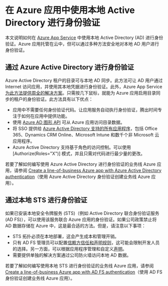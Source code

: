 <properties 
	pageTitle="在 Azure 应用中使用本地 Active Directory 进行身份验证 | Azure" 
	description="了解 Azure App Service 中的业务线应用在本地 Active Directory 上进行身份验证时可用的不同选项" 
	services="app-service" 
	documentationCenter="" 
	authors="cephalin" 
	manager="wpickett" 
	editor="jimbe"/>  


<tags 
	ms.service="app-service" 
	ms.devlang="na" 
	ms.topic="article" 
	ms.tgt_pltfrm="na" 
	ms.workload="web" 
	ms.date="08/31/2016" 
	wacn.date="" 
	ms.author="cephalin"/>

# 在 Azure 应用中使用本地 Active Directory 进行身份验证 #

本文说明如何在 [Azure App Service](/documentation/articles/app-service-value-prop-what-is/) 中使用本地 Active Directory (AD) 进行身份验证。Azure 应用托管在云中，但可以通过多种方法安全地对本地 AD 用户进行身份验证。

## 通过 Azure Active Directory 进行身份验证
Azure Active Directory 租户的目录可与本地 AD 同步。此方法可让 AD 用户通过 Internet 访问应用，并使用其本地凭据进行身份验证。此外，Azure App Service [为此方法提供周全的解决方案](/documentation/articles/app-service-mobile-how-to-configure-active-directory-authentication/)。只需按几下鼠标，就能为 Azure 应用启用目录同步的租户的身份验证。此方法具有以下优点：

-	应用中不需要任何身份验证代码。让应用服务自动执行身份验证，腾出时间专注于如何在应用中提供功能。
-	使用 [Azure AD 图形 API](http://msdn.microsoft.com/zh-cn/library/azure/hh974476.aspx) 可从 Azure 应用访问目录数据。
-	将 SSO 提供给 [Azure Active Directory 支持的所有应用程序](/home/features/identity/)，包括 Office 365、Dynamics CRM Online、Microsoft Intune 和数千个非 Microsoft 云应用程序。
-	Azure Active Directory 支持基于角色的访问控制。可以使用 [Authorize(Roles="X")] 模式，并且只需对代码进行最少量的更改。

若要了解如何编写使用 Azure Active Directory 进行身份验证的业务线 Azure 应用，请参阅 [Create a line-of-business Azure app with Azure Active Directory authentication](/documentation/articles/web-sites-dotnet-lob-application-azure-ad/)（使用 Azure Active Directory 身份验证创建业务线 Azure 应用）。

## 通过本地 STS 进行身份验证
如果已安装本地安全令牌服务 (STS)（例如 Active Directory 联合身份验证服务 (AD FS)），可以使用该服务联合 Azure 应用的身份验证。如果公司政策禁止将 AD 数据存储在 Azure 中，这是最合适的方法。但是，请注意以下事项：

-	STS 拓扑必须在本地部署，这会产生成本和管理开销。
-	只有 AD FS 管理员可以配置[信赖方信任和声明规则](http://technet.microsoft.com/zh-cn/library/dd807108.aspx)，这可能会限制开发人员的选择。另一方面，可以根据应用程序管理和自定义[声明](http://technet.microsoft.com/zh-cn/library/ee913571.aspx)。
-	需要提供单独的解决方案通过公司防火墙访问本地 AD 数据。

若要了解如何编写使用本地 STS 进行身份验证的业务线 Azure 应用，请参阅 [Create a line-of-business Azure app with AD FS authentication](/documentation/articles/web-sites-dotnet-lob-application-adfs/)（使用 AD FS 身份验证创建业务线 Azure 应用）。
 

<!---HONumber=Mooncake_Quality_Review_1118_2016-->